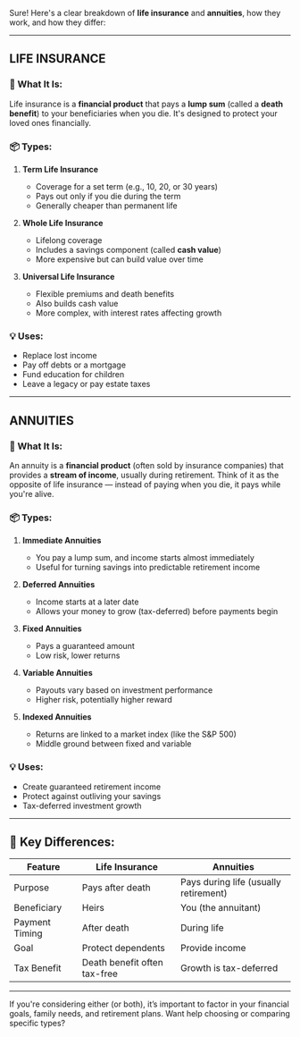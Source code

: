 Sure! Here's a clear breakdown of **life insurance** and **annuities**, how they work, and how they differ:

---

## **LIFE INSURANCE**

### 🧠 What It Is:

Life insurance is a **financial product** that pays a **lump sum** (called a **death benefit**) to your beneficiaries when you die. It's designed to protect your loved ones financially.

### 📦 Types:

1. **Term Life Insurance**

   * Coverage for a set term (e.g., 10, 20, or 30 years)
   * Pays out only if you die during the term
   * Generally cheaper than permanent life

2. **Whole Life Insurance**

   * Lifelong coverage
   * Includes a savings component (called **cash value**)
   * More expensive but can build value over time

3. **Universal Life Insurance**

   * Flexible premiums and death benefits
   * Also builds cash value
   * More complex, with interest rates affecting growth

### 💡 Uses:

* Replace lost income
* Pay off debts or a mortgage
* Fund education for children
* Leave a legacy or pay estate taxes

---

## **ANNUITIES**

### 🧠 What It Is:

An annuity is a **financial product** (often sold by insurance companies) that provides a **stream of income**, usually during retirement. Think of it as the opposite of life insurance — instead of paying when you die, it pays while you're alive.

### 📦 Types:

1. **Immediate Annuities**

   * You pay a lump sum, and income starts almost immediately
   * Useful for turning savings into predictable retirement income

2. **Deferred Annuities**

   * Income starts at a later date
   * Allows your money to grow (tax-deferred) before payments begin

3. **Fixed Annuities**

   * Pays a guaranteed amount
   * Low risk, lower returns

4. **Variable Annuities**

   * Payouts vary based on investment performance
   * Higher risk, potentially higher reward

5. **Indexed Annuities**

   * Returns are linked to a market index (like the S\&P 500)
   * Middle ground between fixed and variable

### 💡 Uses:

* Create guaranteed retirement income
* Protect against outliving your savings
* Tax-deferred investment growth

---

## 🔄 Key Differences:

| Feature        | Life Insurance               | Annuities                             |
| -------------- | ---------------------------- | ------------------------------------- |
| Purpose        | Pays after death             | Pays during life (usually retirement) |
| Beneficiary    | Heirs                        | You (the annuitant)                   |
| Payment Timing | After death                  | During life                           |
| Goal           | Protect dependents           | Provide income                        |
| Tax Benefit    | Death benefit often tax-free | Growth is tax-deferred                |

---

If you're considering either (or both), it’s important to factor in your financial goals, family needs, and retirement plans. Want help choosing or comparing specific types?


